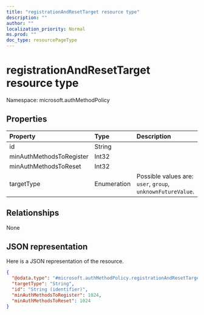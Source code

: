 ```yaml
---
title: "registrationAndResetTarget resource type"
description: ""
author: ""
localization_priority: Normal
ms.prod: ""
doc_type: resourcePageType
---
```


# registrationAndResetTarget resource type


Namespace: microsoft.authMethodPolicy



## Properties
|Property|Type|Description|
|:---|:---|:---|
|id|String||
|minAuthMethodsToRegister|Int32||
|minAuthMethodsToReset|Int32||
|targetType|Enumeration| Possible values are: `user`, `group`, `unknownFutureValue`.|

## Relationships
None

## JSON representation
Here is a JSON representation of the resource.
<!-- {
  "blockType": "resource",
  "@odata.type": "microsoft.authMethodPolicy.registrationAndResetTarget"
}
-->
``` json
{
  "@odata.type": "#microsoft.authMethodPolicy.registrationAndResetTarget",
  "targetType": "String",
  "id": "String (identifier)",
  "minAuthMethodsToRegister": 1024,
  "minAuthMethodsToReset": 1024
}
```

